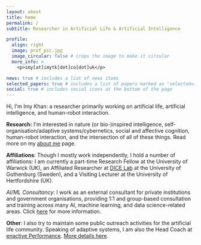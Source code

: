 ```yaml
---
layout: about
title: home
permalink: /
subtitle: Researcher in Artificial Life & Artificial Intelligence

profile:
  align: right
  image: prof_pic.jpg
  image_circular: false # crops the image to make it circular
  more_info: >
    <p>imy[at]imytk[dot]co[dot]uk</p>

news: true # includes a list of news items
selected_papers: true # includes a list of papers marked as "selected={true}"
social: true # includes social icons at the bottom of the page
---
```

Hi, I'm Imy Khan: a researcher primarily working on artificial life, artificial intelligence, and human-robot interaction. 

**Research:** I'm interested in nature (or bio-)inspired intelligence, self-organisation/adaptive systems/cybernetics, social and affective cognition, human-robot interaction, and the intersection of all of these things. Read more on my [about me](/people/) page.

**Affiliations**: Though I mostly work independently, I hold a number of affiliations: I am currently a part-time Research Fellow at the University of Warwick (UK), an Affiliated Researcher at [DICE Lab](https://www.dice-r-lab.com/) at the University of Gothenburg (Sweden), and a Visiting Lecturer at the University of Hertfordshire (UK). 

*AI/ML Consultancy*: I work as an external consultant for private institutions and government organisations, providing 1:1 and group-based consultation and training across many AI, machine learning, and data science-related areas. Click [here](/consultancy/) for more information.

**Other**: I also try to maintain some public outreach activities for the artificial life community. Speaking of adaptive systems, I am also the Head Coach at [enactive Performance](https://enactive.co.uk). [More details here](/people/).




